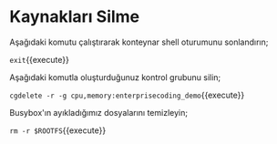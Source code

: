 # Kaynakları Silme

Aşağıdaki komutu çalıştırarak konteynar shell oturumunu sonlandırın;

`exit`{{execute}}

Aşağıdaki komutla oluşturduğunuz kontrol grubunu silin;

`cgdelete -r -g cpu,memory:enterprisecoding_demo`{{execute}}

Busybox'ın ayıkladığımız dosyalarını temizleyin;

`rm -r $ROOTFS`{{execute}}
